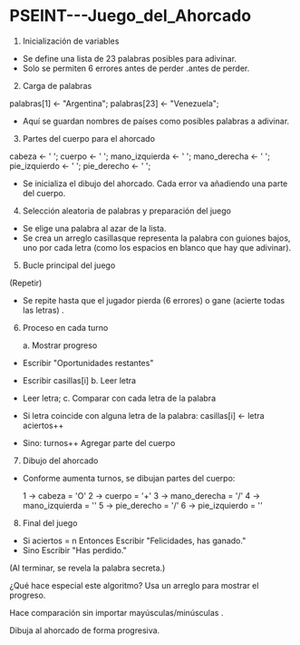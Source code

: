 # PSEINT---Juego_del_Ahorcado
1. Inicialización de variables

- Se define una lista de 23 palabras posibles para adivinar.
- Solo se permiten 6 errores antes de perder .antes de perder.

2. Carga de palabras

palabras[1] <- "Argentina";
palabras[23] <- "Venezuela";
- Aquí se guardan nombres de países como posibles palabras a adivinar.

3. Partes del cuerpo para el ahorcado

cabeza <- ' ';
cuerpo <- ' ';
mano_izquierda <- ' ';
mano_derecha <- ' ';
pie_izquierdo <- ' ';
pie_derecho <- ' ';
- Se inicializa el dibujo del ahorcado. Cada error va añadiendo una parte del cuerpo.

4. Selección aleatoria de palabras y preparación del juego

- Se elige una palabra al azar de la lista.
- Se crea un arreglo casillasque representa la palabra con guiones bajos, uno por cada letra (como los espacios en blanco que hay que adivinar).

5. Bucle principal del juego

(Repetir)
- Se repite hasta que el jugador pierda (6 errores) o gane (acierte todas las letras) .

6. Proceso en cada turno

    a. Mostrar progreso

- Escribir "Oportunidades restantes"
- Escribir casillas[i]
    b. Leer letra

- Leer letra;
    c. Comparar con cada letra de la palabra

- Si letra coincide con alguna letra de la palabra:
    casillas[i] <- letra
    aciertos++
- Sino:
    turnos++
    Agregar parte del cuerpo

7. Dibujo del ahorcado

- Conforme aumenta turnos, se dibujan partes del cuerpo:

    1 -> cabeza = 'O'
    2 -> cuerpo = '+'
    3 -> mano_derecha = '/'
    4 -> mano_izquierda = '\'
    5 -> pie_derecho = '/'
    6 -> pie_izquierdo = '\'

8. Final del juego

- Si aciertos = n Entonces
    Escribir "Felicidades, has ganado."
- Sino
    Escribir "Has perdido."

(Al terminar, se revela la palabra secreta.)


¿Qué hace especial este algoritmo?
Usa un arreglo para mostrar el progreso.

Hace comparación sin importar mayúsculas/minúsculas .

Dibuja al ahorcado de forma progresiva.
